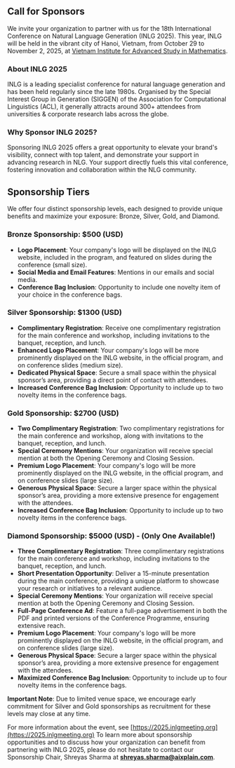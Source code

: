 ## Call for Sponsors

We invite your organization to partner with us for the 18th International Conference on Natural Language Generation (INLG 2025). This year, INLG will be held in the vibrant city of Hanoi, Vietnam, from October 29 to November 2, 2025, at [Vietnam Institute for Advanced Study in Mathematics](https://www.google.com/maps/place/Vietnam+Institute+for+Advanced+Study+in+Mathematics/@21.02336,105.7984799,17.25z/data=!4m6!3m5!1s0x3135ab8ab9ac1a5d:0x34d19fd7f6e272ee!8m2!3d21.0225854!4d105.8033928!16s%2Fg%2F11fyzfkc3m?entry=tts&g_ep=EgoyMDI1MDExNS4wIPu8ASoASAFQAw%3D%3D).

### About INLG 2025

INLG is a leading specialist conference for natural language generation and has been held regularly since the late 1980s. Organised by the Special Interest Group in Generation (SIGGEN) of the Association for Computational Linguistics (ACL), it generally attracts around 300+ attendees from universities & corporate research labs across the globe.

### Why Sponsor INLG 2025?

Sponsoring INLG 2025 offers a great opportunity to elevate your brand's visibility, connect with top talent, and demonstrate your support in advancing research in NLG. Your support directly fuels this vital conference, fostering innovation and collaboration within the NLG community.


## Sponsorship Tiers

We offer four distinct sponsorship levels, each designed to provide unique benefits and maximize your exposure: Bronze, Silver, Gold, and Diamond.


### Bronze Sponsorship: $500 (USD)
- <b>Logo Placement</b>: Your company's logo will be displayed on the INLG website, included in the program, and featured on slides during the conference (small size).
- <b>Social Media and Email Features</b>: Mentions in our emails and social media.
- <b>Conference Bag Inclusion</b>: Opportunity to include one novelty item of your choice in the conference bags.

### Silver Sponsorship: $1300 (USD)
- <b>Complimentary Registration</b>: Receive one complimentary registration for the main conference and workshop, including invitations to the banquet, reception, and lunch.
- <b>Enhanced Logo Placement</b>: Your company's logo will be more prominently displayed on the INLG website, in the official program, and on conference slides (medium size).
- <b>Dedicated Physical Space</b>: Secure a small space within the physical sponsor’s area, providing a direct point of contact with attendees.
- <b>Increased Conference Bag Inclusion</b>: Opportunity to include up to two novelty items in the conference bags.

### Gold Sponsorship: $2700  (USD)
- <b>Two Complimentary Registration</b>: Two complimentary registrations for the main conference and workshop, along with invitations to the banquet, reception, and lunch.
- <b>Special Ceremony Mentions</b>: Your organization will receive special mention at both the Opening Ceremony and Closing Session.
- <b>Premium Logo Placement</b>: Your company's logo will be more prominently displayed on the INLG website, in the official program, and on conference slides (large size).
- <b>Generous Physical Space</b>: Secure a larger space within the physical sponsor’s area, providing a more extensive presence for engagement with the attendees.
- <b>Increased Conference Bag Inclusion</b>: Opportunity to include up to two novelty items in the conference bags.

### Diamond Sponsorship: $5000 (USD) - (Only One Available!)
- <b>Three Complimentary Registration</b>: Three complimentary registrations for the main conference and workshop, including invitations to the banquet, reception, and lunch.
- <b>Short Presentation Opportunity</b>: Deliver a 15-minute presentation during the main conference, providing a unique platform to showcase your research or initiatives to a relevant audience.
- <b>Special Ceremony Mentions</b>: Your organization will receive special mention at both the Opening Ceremony and Closing Session.
- <b>Full-Page Conference Ad</b>: Feature a full-page advertisement in both the PDF and printed versions of the Conference Programme, ensuring extensive reach.
- <b>Premium Logo Placement</b>: Your company's logo will be more prominently displayed on the INLG website, in the official program, and on conference slides (large size).
- <b>Generous Physical Space</b>: Secure a larger space within the physical sponsor’s area, providing a more extensive presence for engagement with the attendees.
- <b>Maximized Conference Bag Inclusion</b>: Opportunity to include up to four novelty items in the conference bags.

<b>Important Note</b>: Due to limited venue space, we encourage early commitment for Silver and Gold sponsorships as recruitment for these levels may close at any time.

For more information about the event, see [https://2025.inlgmeeting.org](https://2025.inlgmeeting.org)
To learn more about sponsorship opportunities and to discuss how your organization can benefit from partnering with INLG 2025, please do not hesitate to contact our Sponsorship Chair, Shreyas Sharma at **<a href="mailto:shreyas.sharma@aixplain.com">shreyas.sharma@aixplain.com</a>**. 
 

